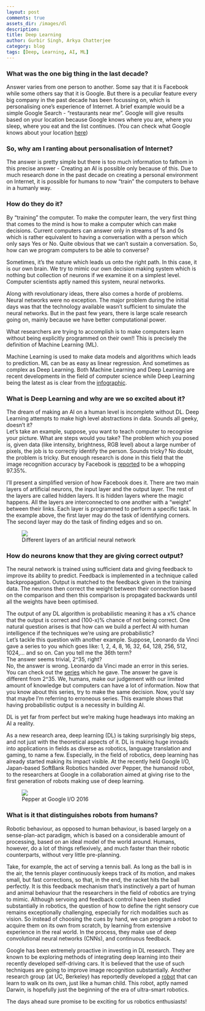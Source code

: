 ```yaml
---
layout: post
comments: true
assets_dir: /images/dl
description: 
title: Deep Learning
author: Gurbir Singh, Arkya Chatterjee
category: blog
tags: [Deep, Learning, AI, ML]
---
```


### What was the one big thing in the last decade?  
Answer varies from one person to another. Some say that it is Facebook while some others say that it is Google. But there is a peculiar feature every big company in the past decade has been focussing on, which is personalising one’s experience of Internet. A brief example would be a simple Google Search - “restaurants near me”. Google will give results based on your location because Google knows where you are, where you sleep, where you eat and the list continues. (You can check what Google knows about your location [here](https://maps.google.com/locationhistory/b/0))  

### So, why am I ranting about personalisation of Internet?
The answer is pretty simple but there is too much information to fathom in this precise answer - Creating an AI is possible only because of this. Due to much research done in the past decade on creating a personal environment on Internet, it is possible for humans to now “train” the computers to behave in a humanly way.  

### How do they do it?
By “training” the computer. To make the computer learn, the very first thing that comes to the mind is how to make a computer which can make decisions. Current computers can answer only in streams of 1s and 0s which is rather equivalent to having a conversation with a person which only says Yes or No. Quite obvious that we can’t sustain a conversation. So, how can we program computers to be able to converse?  

Sometimes, it’s the nature which leads us onto the right path. In this case, it is our own brain. We try to mimic our own decision making system which is nothing but collection of neurons if we examine it on a simplest level. Computer scientists aptly named this system, neural networks.  

Along with revolutionary ideas, there also comes a horde of problems. Neural networks were no exception. The major problem during the initial days was that the technology available wasn’t sufficient to simulate the neural networks. But in the past few years, there is large scale research going on, mainly because we have better computational power.  

What researchers are trying to accomplish is to make computers learn without being explicitly programmed on their own!! This is precisely the definition of Machine Learning (ML).  

Machine Learning is used to make data models and algorithms which leads to prediction. ML can be as easy as linear regression. And sometimes as complex as Deep Learning. Both Machine Learning and Deep Learning are recent developments in the field of computer science while Deep Learning being the latest as is clear from the [infographic](https://www.google.co.in/trends/explore#q=deep%20learning%2C%20machine%20learning&cmpt=q&tz=Etc%2FGMT-5%3A30).  


### What is Deep Learning and why are we so excited about it?
The dream of making an AI on a human level is incomplete without DL. Deep Learning attempts to make high level abstractions in data. Sounds all geeky, doesn’t it?  
Let’s take an example, suppose, you want to teach computer to recognise your picture. What are steps would you take? The problem which you posed is, given data (like intensity, brightness, RGB level) about a large number of pixels, the job is to correctly identify the person. Sounds tricky? No doubt, the problem is tricky. But enough research is done in this field that the image recognition accuracy by Facebook is [reported](https://research.facebook.com/publications/deepface-closing-the-gap-to-human-level-performance-in-face-verification/) to be a whopping 97.35%.  

I’ll present a simplified version of how Facebook does it. There are two main layers of artificial neurons, the input layer and the output layer. The rest of the layers are called hidden layers. It is hidden layers where the magic happens. All the layers are interconnected to one another with a “weight” between their links. Each layer is programmed to perform a specific task. In the example above, the first layer may do the task of identifying corners. The second layer may do the task of finding edges and so on.  

<figure>
	<img src="{{page.assets_dir}}/DL_blog.png">
	<figcaption>Different layers of an artificial neural network</figcaption>
</figure>

### How do neurons know that they are giving correct output?   
The neural network is trained using sufficient data and giving feedback to improve its ability to predict. Feedback is implemented in a technique called backpropagation. Output is matched to the feedback given in the training data. The neurons then correct the weight between their connection based on the comparison and then this comparison is propagated backwards until all the weights have been optimised.  

The output of any DL algorithm is probabilistic meaning it has a x% chance that the output is correct and (100-x)% chance of not being correct. One natural question arises is that how can we build a perfect AI with human intelligence if the techniques we’re using are probabilistic?  
Let’s tackle this question with another example. Suppose, Leonardo da Vinci gave a series to you which goes like: 1, 2, 4, 8, 16, 32, 64, 128, 256, 512, 1024,... and so on. Can you tell me the 36th term?  
The answer seems trivial, 2^35, right?  
No, the answer is wrong. Leonardo da Vinci made an error in this series. You can check out the [series](http://oeis.org/A221180) which he gave. The answer he gave is different from 2^35. We, humans, make our judgement with our limited amount of knowledge but computers can have a lot of information. Now that you know about this series, try to make the same decision. Now, you’d say that maybe I’m referring to erroneous series. This example shows that having probabilistic output is a necessity in building AI.  

DL is yet far from perfect but we’re making huge headways into making an AI a reality.   

As a new research area, deep learning (DL) is taking surprisingly big steps, and not just with the theoretical aspects of it. DL is making huge inroads into applications in fields as diverse as robotics, language translation and gaming, to name a few. Especially, in the field of robotics, deep learning has already started making its impact visible. At the recently held Google I/O, Japan-based SoftBank Robotics handed over Pepper, the humanoid robot, to the researchers at Google in a collaboration aimed at giving rise to the first generation of robots making use of deep learning.  

<figure>
	<img src="{{page.assets_dir}}/pepper.jpg">
	<figcaption>Pepper at Google I/O 2016</figcaption>
</figure>

### What is it that distinguishes robots from humans?
Robotic behaviour, as opposed to human behaviour, is based largely on a sense-plan-act paradigm, which is based on a considerable amount of processing, based on an ideal model of the world around. Humans, however, do a lot of things reflexively, and much faster than their robotic counterparts, without very little pre-planning.  

Take, for example, the act of serving a tennis ball. As long as the ball is in the air, the tennis player continuously keeps track of its motion, and makes small, but fast corrections, so that, in the end, the racket hits the ball perfectly. It is this feedback mechanism that’s instinctively a part of human and animal behaviour that the researchers in the field of robotics are trying to mimic. Although servoing and feedback control have been studied substantially in robotics, the question of how to define the right sensory cue remains exceptionally challenging, especially for rich modalities such as vision. So instead of choosing the cues by hand, we can program a robot to acquire them on its own from scratch, by learning from extensive experience in the real world. In the process, they make use of deep convolutional neural networks (CNNs), and continuous feedback.  

Google has been extremely proactive in investing in DL research. They are known to be exploring methods of integrating deep learning into their recently developed self-driving cars. It is believed that the use of such techniques are going to improve image recognition substantially. Another research group (at UC, Berkeley) has reportedly developed a [robot](https://blogs.nvidia.com/blog/2016/01/15/deep-learning-robot-walk/) that can learn to walk on its own, just like a human child. This robot, aptly named Darwin, is hopefully just the beginning of the era of ultra-smart robotics.  

The days ahead sure promise to be exciting for us robotics enthusiasts!  
